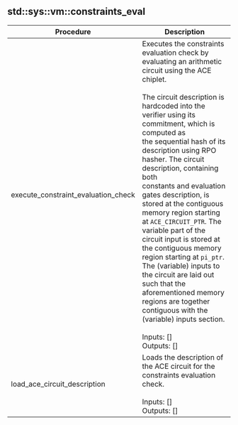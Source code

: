 
## std::sys::vm::constraints_eval
| Procedure | Description |
| ----------- | ------------- |
| execute_constraint_evaluation_check | Executes the constraints evaluation check by evaluating an arithmetic circuit using the ACE<br />chiplet.<br /><br />The circuit description is hardcoded into the verifier using its commitment, which is computed as<br />the sequential hash of its description using RPO hasher. The circuit description, containing both<br />constants and evaluation gates description, is stored at the contiguous memory region starting<br />at `ACE_CIRCUIT_PTR`. The variable part of the circuit input is stored at the contiguous memory<br />region starting at `pi_ptr`. The (variable) inputs to the circuit are laid out such that the<br />aforementioned memory regions are together contiguous with the (variable) inputs section.<br /><br />Inputs:  []<br />Outputs: []<br /> |
| load_ace_circuit_description | Loads the description of the ACE circuit for the constraints evaluation check.<br /><br />Inputs:  []<br />Outputs: []<br /> |
